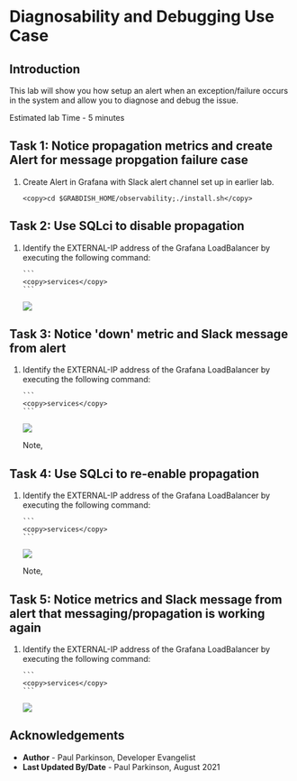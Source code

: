 # Diagnosability and Debugging Use Case

## Introduction

This lab will show you how setup an alert when an exception/failure occurs in the system and allow you to diagnose and debug the issue.

Estimated lab Time - 5 minutes

  
## Task 1: Notice propagation metrics and create Alert for message propgation failure case

1. Create Alert in Grafana with Slack alert channel set up in earlier lab.

    ```
    <copy>cd $GRABDISH_HOME/observability;./install.sh</copy>
    ```


## Task 2: Use SQLci to disable propagation

1. Identify the EXTERNAL-IP address of the Grafana LoadBalancer by executing the following command:

       ```
       <copy>services</copy>
       ```

     ![](images/grafana-loadbalancer-externalip.png " ")


## Task 3: Notice 'down' metric and Slack message from alert

1. Identify the EXTERNAL-IP address of the Grafana LoadBalancer by executing the following command:

       ```
       <copy>services</copy>
       ```

     ![](images/grafana-loadbalancer-externalip.png " ")

     Note, 

## Task 4: Use SQLci to re-enable propagation

1. Identify the EXTERNAL-IP address of the Grafana LoadBalancer by executing the following command:

       ```
       <copy>services</copy>
       ```

     ![](images/grafana-loadbalancer-externalip.png " ")

     Note, 


## Task 5: Notice metrics and Slack message from alert that messaging/propagation is working again

1. Identify the EXTERNAL-IP address of the Grafana LoadBalancer by executing the following command:

       ```
       <copy>services</copy>
       ```

     ![](images/grafana-loadbalancer-externalip.png " ")

   

## Acknowledgements
* **Author** - Paul Parkinson, Developer Evangelist
* **Last Updated By/Date** - Paul Parkinson, August 2021
